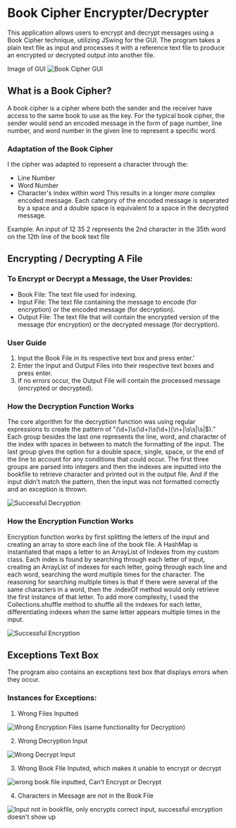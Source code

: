 # Book Cipher Encrypter/Decrypter
This application allows users to encrypt and decrypt messages using a Book Cipher technique, utilizing JSwing for the GUI. The program takes a plain text file as input and processes it with a reference text file to produce an encrypted or decrypted output into another file.

Image of GUI
![Book Cipher GUI](https://github.com/user-attachments/assets/afb4e720-ddd7-403f-98a2-aba4862698b9)

## What is a Book Cipher?
A book cipher is a cipher where both the sender and the receiver have access to the same book to use as the key. For the typical book cipher, the sender would send an encoded message in the form of page number, line number, and word number in the given line to represent a specific word. 

### Adaptation of the Book Cipher
I the cipher was adapted to represent a character through the:
- Line Number
- Word Number
- Character's index within word
This results in a longer more complex encoded message. Each category of the encoded message is seperated by a space and a double space is equivalent to a space in the decrypted message. 

Example: An input of 12 35 2 represents the 2nd character in the 35th word on the 12th line of the book text file

## Encrypting / Decrypting A File
### To Encrypt or Decrypt a Message, the User Provides:
- Book File: The text file used for indexing.
- Input File: The text file containing the message to encode (for encryption) or the encoded message (for decryption).
- Output File: The text file that will contain the encrypted version of the message (for encryption) or the decrypted message (for decryption).

### User Guide
1. Input the Book File in its respective text box and press enter.'
2. Enter the Input and Output Files into their respective text boxes and press enter.
3. If no errors occur, the Output File will contain the processed message (encrypted or decrypted).

### How the Decryption Function Works
The core algorithm for the decryption function was using regular expressions to create the pattern of "(\\d+)\\s(\\d+)\\s(\\d+)(\n+|\\s\\s|\s|$).” Each group besides the last one represents the line, word, and character of the index with spaces in between to match the formatting of the input. 
The last group gives the option for a double space, single, space, or the end of the line to account for any conditions that could occur. The first three groups are parsed into integers and then the indexes are inputted into the bookfile to retrieve character and printed out in the output file. And if the input didn’t match the pattern, then the input was not formatted correctly and an exception is thrown. 

![Successful Decryption](https://github.com/user-attachments/assets/4887d0cb-537f-4f6e-88ae-e08c7c609813)

### How the Encryption Function Works
Encryption function works by first splitting the letters of the input and creating an array to store each line of the book file. A HashMap is instantiated that maps a letter to an ArrayList of Indexes from my custom class. 
Each index is found by searching through each letter of input, creating an ArrayList of indexes for each letter, going through each line and each word, searching the word multiple times for the character. The reasoning for searching multiple times is
that if there were several of the same characters in a word, then the .indexOf method would only retrieve the first instance of that letter. 
To add more complexity, I used the Collections.shuffle method to shuffle all the indexes for each letter, differentiating indexes when the same letter appears multiple times in the input.

![Successful Encryption](https://github.com/user-attachments/assets/81bcacf8-b294-4be5-8b77-f38232a1af74)

## Exceptions Text Box
The program also contains an exceptions text box that displays errors when they occur.  
### Instances for Exceptions:
1. Wrong Files Inputted
   
![Wrong Encryption Files (same functionality for Decryption)](https://github.com/user-attachments/assets/cc2e00fb-34ba-4e0e-aa96-7306ceb6732d)

2. Wrong Decryption Input

![Wrong Decrypt Input](https://github.com/user-attachments/assets/59a8b36c-1926-430f-87e6-7e3e0d4f0318)

3. Wrong Book FIle Inputed, which makes it unable to encrypt or decrypt
   
![wrong book file inputted, Can't Encrypt or Decrypt](https://github.com/user-attachments/assets/2848ae5f-e2d7-49a1-b0b8-a3f99ada7b6e)

4. Characters in Message are not in the Book File
   
![Input not in bookfile, only encrypts correct input, successful encryption doesn't show up](https://github.com/user-attachments/assets/5d89b914-2272-454f-8fbd-a5268dc9a048)

